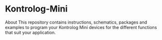 # Kontrolog-Mini
About This repository contains instructions, schematics, packages and examples to program your Kontrolog Mini devices for the different functions that suit your application.
